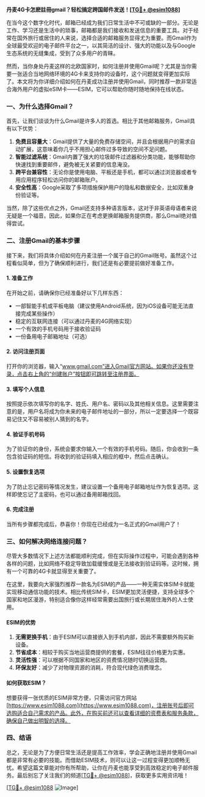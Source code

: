 **丹麦4G卡怎麽註冊gmail？轻松搞定跨国邮件发送！[[TG💪+ @esim1088](https://t.me/s/esim1088)]**

在当今这个数字化时代，邮箱已经成为我们日常生活中不可或缺的一部分。无论是工作、学习还是生活中的琐事，邮箱都是我们接收和发送信息的重要工具。对于经常在国外旅行或居住的人来说，选择合适的邮箱服务显得尤为重要。而Gmail作为全球最受欢迎的电子邮件平台之一，以其简洁的设计、强大的功能以及与Google生态系统的无缝集成，受到了众多用户的青睐。

然而，当你身处丹麦这样的北欧国家时，如何注册并使用Gmail呢？尤其是当你需要一张适合当地网络环境的4G卡来支持你的设备时，这个问题就变得更加实际了。本文将为你详细介绍如何在丹麦成功注册并使用Gmail，同时推荐一款非常适合海外用户的虚拟eSIM卡——ESIM，它可以帮助你随时随地保持在线状态。

### 一、为什么选择Gmail？

首先，让我们谈谈为什么Gmail是许多人的首选。相比于其他邮箱服务，Gmail具有以下优势：

1. **免费且容量大**：Gmail提供了大量的免费存储空间，并且会根据用户的需求自动扩展，这意味着你几乎不用担心邮件过多导致的空间不足问题。
2. **智能过滤系统**：Gmail内置了强大的垃圾邮件过滤器和分类功能，能够帮助你快速找到重要邮件，避免被无关紧要的信息淹没。
3. **跨平台兼容性**：无论你是使用电脑、平板还是手机，都可以通过浏览器或者专用应用程序轻松访问你的邮箱账户。
4. **安全性高**：Google采取了多项措施保护用户的隐私和数据安全，比如双重身份验证等。

当然，除了这些优点之外，Gmail还支持多种语言版本，这对于非英语母语者来说无疑是一个福音。因此，如果你正在考虑更换邮箱服务提供商，那么Gmail绝对值得尝试。

### 二、注册Gmail的基本步骤

接下来，我们将具体介绍如何在丹麦注册一个属于自己的Gmail账号。虽然这个过程看似简单，但为了确保顺利进行，我们还是有必要提前做好准备工作。

#### 1. 准备工作

在开始之前，请确保你已经准备好以下几样东西：
- 一部智能手机或平板电脑（建议使用Android系统，因为iOS设备可能无法直接完成某些操作）
- 稳定的互联网连接（可以通过丹麦的4G网络实现）
- 一个有效的手机号码用于接收验证码
- 一份备用电子邮箱地址（可选）

#### 2. 访问注册页面

打开你的浏览器，输入“www.gmail.com”进入Gmail官方网站。如果你还没有登录，点击右上角的“创建账户”按钮即可跳转至注册界面。

#### 3. 填写个人信息

按照提示依次填写你的名字、姓氏、用户名、密码以及其他相关信息。这里需要注意的是，用户名将成为你未来的电子邮件地址的一部分，所以一定要选择一个既容易记住又不容易被别人猜到的名字。

#### 4. 验证手机号码

为了验证你的身份，系统会要求你输入一个有效的手机号码。随后，你会收到一条包含验证码的短信。将收到的验证码填入相应的框中，然后点击确认。

#### 5. 设置恢复选项

为了防止忘记密码等情况发生，建议设置一个备用电子邮箱地址作为恢复选项。这样即使忘记了主密码，也可以通过备用邮箱找回。

#### 6. 完成注册

当所有步骤都完成后，恭喜你！你现在已经成为一名正式的Gmail用户了！

### 三、如何解决网络连接问题？

尽管大多数情况下上述方法都能顺利完成，但在实际操作过程中，可能会遇到各种各样的问题，比如网络不稳定导致加载缓慢或是无法接收到验证码等。这时候，拥有一个可靠的4G卡就显得至关重要了。

在这里，我要向大家强烈推荐一款名为ESIM的产品——一种无需实体SIM卡就能实现移动通信功能的技术。相比传统SIM卡，ESIM更加灵活便捷，支持全球多个国家和地区漫游，特别适合像你这样经常需要出国旅行或长期居住海外的人士使用。

#### ESIM的优势

1. **无需更换手机**：由于ESIM可以直接嵌入到手机内部，因此不需要额外购买新设备。
2. **节省成本**：相较于购买当地运营商提供的套餐，ESIM往往价格更为实惠。
3. **灵活性强**：可以根据不同国家和地区的资费情况随时切换运营商。
4. **环保友好**：减少了对物理资源的消耗，符合现代绿色消费理念。

#### 如何获取ESIM？

想要获得一张优质的ESIM非常方便，只需访问官方网站[https://www.esim1088.com](https://www.esim1088.com)，注册账号后即可选购适合自己需求的产品。此外，在购买前还可以查看详细的资费表和服务条款，确保自己做出明智的选择。

### 四、结语

总之，无论是为了方便日常生活还是提高工作效率，学会正确地注册并使用Gmail都是非常有必要的技能。而借助ESIM技术，则可以让这一过程变得更加顺畅无忧。希望这篇文章能对你有所帮助，让你在丹麦也能享受到高效稳定的电子邮件服务。最后别忘了关注我们的频道[[TG💪+ @esim1088](https://t.me/s/esim1088)]，获取更多实用资讯哦！

[[TG💪+ @esim1088](https://t.me/s/esim1088) ![Image](https://i.postimg.cc/4NQfJmqS/Snipaste-2025-05-13-00-14-12.png)]